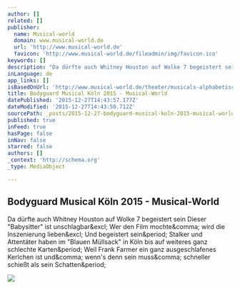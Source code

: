 ```yaml
---
author: []
related: []
publisher:
  name: Musical-world
  domain: www.musical-world.de
  url: 'http://www.musical-world.de'
  favicon: 'http://www.musical-world.de/fileadmin/img/favicon.ico'
keywords: []
description: "Da dürfte auch Whitney Houston auf Wolke 7 begeistert sein Dieser \"Babysitter\" ist unschlagbar! Wer den Film mochte, wird die Inszenierung lieben! Und begeistert sein. Stalker und Attentäter haben im \"Blauen Müllsack\" in Köln bis auf weiteres ganz schlechte Karten. Weil Frank Farmer ein ganz ausgeschlafenes Kerlchen ist und, wenn's denn sein muss, schneller schießt als sein Schatten."
inLanguage: de
app_links: []
isBasedOnUrl: 'http://www.musical-world.de/theater/musicals-alphabetisch/musicals-a-c/bodyguard/premiere-koeln/'
title: Bodyguard Musical Köln 2015 - Musical-World
datePublished: '2015-12-27T14:43:57.177Z'
dateModified: '2015-12-27T14:43:50.712Z'
sourcePath: _posts/2015-12-27-bodyguard-musical-koln-2015-musical-world.md
published: true
inFeed: true
hasPage: false
inNav: false
starred: false
authors: []
_context: 'http://schema.org'
_type: MediaObject

---
```

<article style=""><h1>Bodyguard Musical Köln 2015 - Musical-World</h1><p>Da dürfte auch Whitney Houston auf Wolke 7 begeistert sein Dieser "Babysitter" ist unschlagbar&amp;excl; Wer den Film mochte&amp;comma; wird die Inszenierung lieben&amp;excl; Und begeistert sein&amp;period; Stalker und Attentäter haben im "Blauen Müllsack" in Köln bis auf weiteres ganz schlechte Karten&amp;period; Weil Frank Farmer ein ganz ausgeschlafenes Kerlchen ist und&amp;comma; wenn's denn sein muss&amp;comma; schneller schießt als sein Schatten&amp;period;</p><img src="http://www.musical-world.de/typo3temp/pics/bodyguard-das-musical_Kopf2_a805de6e09.jpg" /></article>